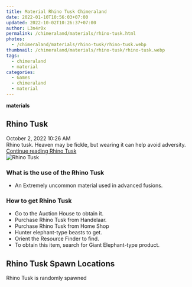 ```yaml
---
title: Material Rhino Tusk Chimeraland
date: 2022-01-10T10:56:03+07:00
updated: 2022-10-02T10:26:37+07:00
author: L3n4r0x
permalink: /chimeraland/materials/rhino-tusk.html
photos:
  - /chimeraland/materials/rhino-tusk/rhino-tusk.webp
thumbnail: /chimeraland/materials/rhino-tusk/rhino-tusk.webp
tags:
  - chimeraland
  - material
categories:
  - Games
  - chimeraland
  - material
---
```


<link
  rel="stylesheet"
  href="https://rawcdn.githack.com/dimaslanjaka/Web-Manajemen/870a349/css/bootstrap-5-3-0-alpha3-wrapper.css"
/>
<section id="bootstrap-wrapper">
  <div data-bs-theme="dark">
    <div
      class="row g-0 border rounded overflow-hidden flex-md-row mb-4 shadow-sm position-relative bg-dark text-light"
    >
      <div class="col p-4 d-flex flex-column position-static">
        <strong class="d-inline-block mb-2 text-success">materials</strong>
        <h2 class="mb-0">Rhino Tusk</h2>
        <div class="mb-1 text-muted">October 2, 2022 10:26 AM</div>
        <div class="mb-2 border p-1">
          Rhino tusk. Heaven may be fickle, but wearing it can help avoid
          adversity.
        </div>
        <a
          href="/chimeraland/materials/rhino-tusk.html"
          class="stretched-link d-none text-primary"
          >Continue reading Rhino Tusk</a
        >
      </div>
      <div class="col-auto d-none d-md-block d-lg-block">
        <img
          src="https://www.webmanajemen.com/chimeraland/materials/rhino-tusk/rhino-tusk.webp"
          alt="Rhino Tusk"
        />
      </div>
    </div>
    <div class="row">
      <div class="col-lg-6 col-12 mb-2">
        <div class="card">
          <div class="card-body">
            <h3 class="card-title">What is the use of the Rhino Tusk</h3>
            <div class="card-text">
              <ul>
                <li>
                  An Extremely uncommon material used in advanced fusions.
                </li>
              </ul>
            </div>
          </div>
        </div>
      </div>
      <div class="col-lg-6 col-12 mb-2">
        <div class="card">
          <div class="card-body">
            <h3 class="card-title">How to get Rhino Tusk</h3>
            <div class="card-text">
              <ul>
                <li>Go to the Auction House to obtain it.</li>
                <li>Purchase Rhino Tusk from Handelaar.</li>
                <li>Purchase Rhino Tusk from Home Shop</li>
                <li>Hunter elephant-type beasts to get.</li>
                <li>Orient the Resource Finder to find.</li>
                <li>
                  To obtain this item, search for Giant Elephant-type product.
                </li>
              </ul>
            </div>
          </div>
        </div>
      </div>
      <div class="col-12 mb-2">
        <h2>Rhino Tusk Spawn Locations</h2>
        <p>Rhino Tusk is randomly spawned</p>
      </div>
    </div>
  </div>
</section>